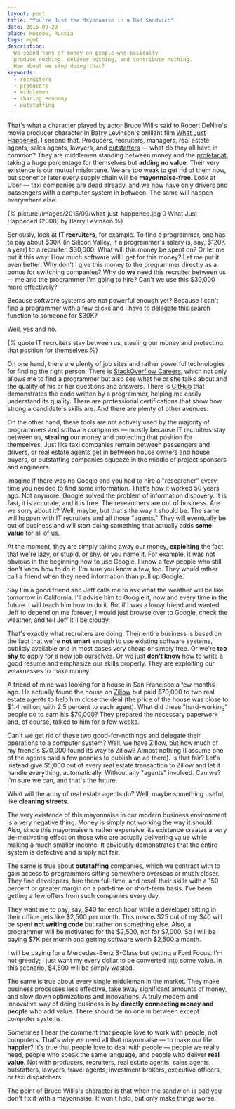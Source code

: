 ```yaml
---
layout: post
title: "You're Just the Mayonnaise in a Bad Sandwich"
date: 2015-09-29
place: Moscow, Russia
tags: mgmt
description:
  We spend tons of money on people who basically
  produce nothing, deliver nothing, and contribute nothing.
  How about we stop doing that?
keywords:
  - recruiters
  - producers
  - middlemen
  - sharing economy
  - outstaffing
---
```


That's what a character played by actor Bruce Willis said to Robert DeNiro's
movie producer character in Barry Levinson's brilliant film
[What Just Happened](http://www.imdb.com/title/tt0486674/). I second that.
Producers, recruiters, managers, real estate agents,
sales agents, lawyers, and [outstaffers](http://english.stackexchange.com/questions/103448/is-outstaffing-a-real-word)
&mdash; what do they all have in common?
They are middlemen standing between money and the
[proletariat](https://en.wikipedia.org/wiki/Proletariat), taking a huge percentage
for themselves but **adding no value**. Their very existence is our mutual
misfortune. We are too weak to get rid of them now, but sooner
or later every supply chain will be **mayonnaise-free**. Look at
Uber &mdash; taxi companies are dead already, and we now have only drivers
and passengers with a computer system in between. The same will happen
everywhere else.

<!--more-->

{% picture /images/2015/09/what-just-happened.jpg 0 What Just Happened (2008) by Barry Levinson %}

Seriously, look at **IT recruiters**, for example. To find a programmer, one has to pay
about $30K (in Silicon Valley, if a programmer's salary is, say, $120K a year)
to a recruiter. $30,000! What will this money be spent on? Or let me put it this way:
How much software will I get for this money? Let me put it even better:
Why don't I give this money to the programmer directly as a bonus for
switching companies? Why do **we** need this recruiter between us &mdash;
me and the programmer I'm going to hire? Can't we use this $30,000 more effectively?

Because software systems are not powerful enough yet? Because I can't
find a programmer with a few clicks and I have to delegate this
search function to someone for $30K?

Well, yes and no.

{% quote IT recruiters stay between us, stealing our money and protecting that position for themselves %}

On one hand, there are plenty of job sites and rather powerful
technologies for finding the right person.
There is [StackOverflow Careers](https://careers.stackoverflow.com/),
which not only allows me to find a programmer but also see what he or she talks about and
the quality of his or her questions and answers. There is
[GitHub](http://www.github.com) that demonstrates the code written
by a programmer, helping me easily understand its quality.
There are professional certifications that show how strong
a candidate's skills are. And there are plenty of other avenues.

On the other hand, these tools are not actively used by
the majority of programmers and software companies &mdash;
mostly because IT recruiters stay between us, **stealing** our money
and protecting that position for themselves.
Just like taxi companies remain between passengers and drivers,
or real estate agents get in between house owners and house buyers,
or outstaffing companies squeeze in the middle of project sponsors and engineers.

Imagine if there was no Google and you had to hire a "researcher" every
time you needed to find some information. That's how it worked 50 years
ago. Not anymore. Google solved the problem of information discovery. It is
fast, it is accurate, and it is free. The researchers are out of business.
Are we sorry about it? Well, maybe, but that's the way it should be.
The same will happen with IT recruiters and all those "agents." They will
eventually be out of business and will start doing something that
actually adds **some value** for all of us.

At the moment, they are simply taking away our money, **exploiting** the
fact that we're lazy, or stupid, or shy, or you name it. For example, it was not obvious
in the beginning how to use Google. I know a few people who still don't
know how to do it. I'm sure you know a few, too. They would
rather call a friend when they need information than pull up
Google.

Say I'm a good friend and Jeff calls me to ask what the weather will
be like tomorrow in California. I'll advise him to Google it, now and
every time in the future. I will teach him how to do it. But if I was a lousy
friend and wanted Jeff to depend on me forever, I would just
browse over to Google, check the weather, and tell Jeff it'll be cloudy.

That's exactly what recruiters are doing.
Their entire business is based on the fact that we're **not smart** enough
to use existing software systems, publicly available and in most cases
very cheap or simply free. Or we're **too shy** to apply for a new job ourselves.
Or we just **don't know** how to write a good resume and emphasize
our skills properly. They are exploiting our weaknesses to make money.

A friend of mine was looking for a house in San Francisco a few months ago. He
actually found the house on [Zillow](http://www.zillow.com) but paid $70,000
to two real estate agents to help him close the deal
(the price of the house was close to $1.4 million,
with 2.5 percent to each agent). What did these "hard-working" people do to earn his $70,000?
They prepared the necessary paperwork and, of course,
talked to him for a few weeks.

Can't we get rid of these two good-for-nothings and delegate their
operations to a computer system? Well, we have Zillow, but how much
of my friend's $70,000 found its way to Zillow? Almost nothing
(I assume one of the agents paid a few pennies to publish an ad there).
Is that fair? Let's instead give $5,000 out of every real estate transaction
to Zillow and let it handle everything, automatically. Without any "agents"
involved. Can we? I'm sure we can, and that's the future.

What will the army of real estate agents do? Well, maybe something useful,
like **cleaning streets**.

The very existence of this mayonnaise in our modern business environment
is a very negative thing. Money is simply not working the way it should.
Also, since this mayonnaise is rather expensive, its existence creates
a very de-motivating effect on those who are actually delivering value while
making a much smaller income. It obviously demonstrates that the entire
system is defective and simply not fair.

The same is true about **outstaffing** companies, which we contract with to
gain access to programmers sitting somewhere overseas or much closer.
They find developers, hire them full-time, and resell their skills with a 150 percent
or greater margin on a part-time or short-term basis. I've been getting a few offers
from such companies every day.

They want me to pay, say, $40 for each hour while a developer
sitting in their office gets like $2,500 per month. This means
$25 out of my $40 will be spent **not writing code** but rather on something else.
Also, a programmer will be motivated for the $2,500, not for $7,000.
So I will be paying $7K per month and getting software worth $2,500 a month.

I will be paying for a Mercedes-Benz S-Class but getting a Ford Focus.
I'm not greedy; I just want my every dollar to be converted into some value.
In this scenario, $4,500 will be simply wasted.

The same is true about every single middleman in the market. They
make business processes less effective, take away significant
amounts of money, and slow down optimizations and innovations.
A truly modern and innovative way of doing business is by **directly connecting
money and people** who add value. There should be no one in
between except computer systems.

Sometimes I hear the comment that people love to work with people, not computers. That's
why we need all that mayonnaise &mdash; to make our life **happier**? It's true that
people love to deal with people &mdash; people we really need, people who
speak the same language, and people who deliver **real value**. Not with
producers, recruiters, real estate agents, sales agents, outstaffers, lawyers,
travel agents, investment brokers, executive officers, or taxi dispatchers.

The point of Bruce Willis's character is that when the sandwich is bad
you don't fix it with a mayonnaise. It won't help, but only make things worse.
